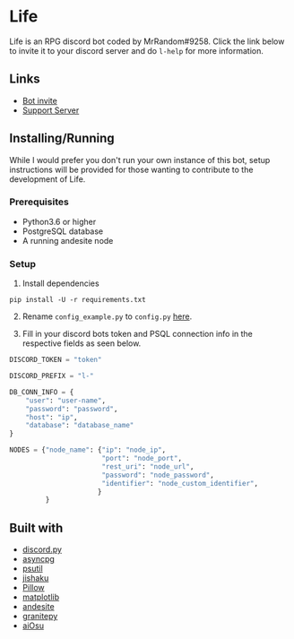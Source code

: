 # Life
Life is an RPG discord bot coded by MrRandom#9258. Click the link below to invite it to your discord server and do `l-help` for more information.

## Links
* [Bot invite](https://discordapp.com/oauth2/authorize?client_id=628284183579721747&scope=bot)
* [Support Server](https://discord.gg/xP8xsHr)

## Installing/Running
While I would prefer you don't run your own instance of this bot, setup instructions will be provided for those wanting to contribute to the development of Life.

### Prerequisites
* Python3.6 or higher
* PostgreSQL database
* A running andesite node

### Setup
1. Install dependencies
```
pip install -U -r requirements.txt
```
2. Rename `config_example.py` to `config.py` [here](https://github.com/MyNameBeMrRandom/Life/tree/master/Life).

3. Fill in your discord bots token and PSQL connection info in the respective fields as seen below.
```python
DISCORD_TOKEN = "token"

DISCORD_PREFIX = "l-"

DB_CONN_INFO = {
    "user": "user-name",
    "password": "password",
    "host": "ip",
    "database": "database_name"
}

NODES = {"node_name": {"ip": "node_ip",
                       "port": "node_port",
                       "rest_uri": "node_url",
                       "password": "node_password",
                       "identifier": "node_custom_identifier",
                      }
         }

```

## Built with
* [discord.py](https://github.com/Rapptz/discord.py)
* [asyncpg](https://github.com/MagicStack/asyncpg)
* [psutil](https://github.com/giampaolo/psutil)
* [jishaku](https://github.com/Gorialis/jishaku)
* [Pillow](https://github.com/python-pillow/Pillow)
* [matplotlib](https://github.com/matplotlib/matplotlib)
* [andesite](https://github.com/natanbc/andesite-node)
* [granitepy](https://github.com/iDevision/granitepy)
* [aiOsu](https://github.com/iDevision/aiOsu)

